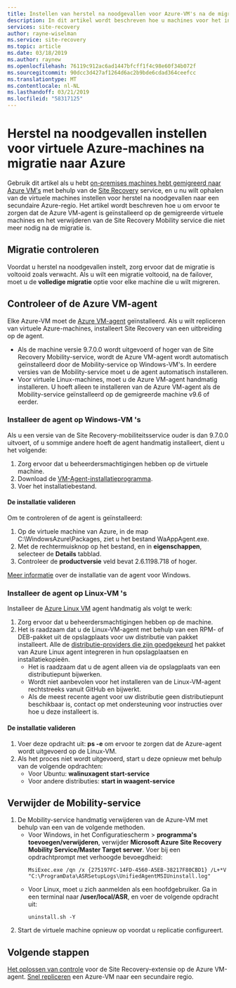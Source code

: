 ```yaml
---
title: Instellen van herstel na noodgevallen voor Azure-VM's na de migratie naar Azure met Azure Site Recovery | Microsoft Docs
description: In dit artikel wordt beschreven hoe u machines voor het instellen van herstel na noodgevallen tussen Azure-regio's na de migratie naar Azure met Azure Site Recovery voorbereiden.
services: site-recovery
author: rayne-wiselman
ms.service: site-recovery
ms.topic: article
ms.date: 03/18/2019
ms.author: raynew
ms.openlocfilehash: 76119c912ac6ad1447bfcff1f4c98e60f34b072f
ms.sourcegitcommit: 90dcc3d427af1264d6ac2b9bde6cdad364ceefcc
ms.translationtype: MT
ms.contentlocale: nl-NL
ms.lasthandoff: 03/21/2019
ms.locfileid: "58317125"
---
```

# <a name="set-up-disaster-recovery-for-azure-vms-after-migration-to-azure"></a>Herstel na noodgevallen instellen voor virtuele Azure-machines na migratie naar Azure 


Gebruik dit artikel als u hebt [on-premises machines hebt gemigreerd naar Azure VM's](tutorial-migrate-on-premises-to-azure.md) met behulp van de [Site Recovery](site-recovery-overview.md) service, en u nu wilt ophalen van de virtuele machines instellen voor herstel na noodgevallen naar een secundaire Azure-regio. Het artikel wordt beschreven hoe u om ervoor te zorgen dat de Azure VM-agent is geïnstalleerd op de gemigreerde virtuele machines en het verwijderen van de Site Recovery Mobility service die niet meer nodig na de migratie is.



## <a name="verify-migration"></a>Migratie controleren

Voordat u herstel na noodgevallen instelt, zorg ervoor dat de migratie is voltooid zoals verwacht. Als u wilt een migratie voltooid, na de failover, moet u de **volledige migratie** optie voor elke machine die u wilt migreren. 

## <a name="verify-the-azure-vm-agent"></a>Controleer of de Azure VM-agent

Elke Azure-VM moet de [Azure VM-agent](../virtual-machines/extensions/agent-windows.md) geïnstalleerd. Als u wilt repliceren van virtuele Azure-machines, installeert Site Recovery van een uitbreiding op de agent.

- Als de machine versie 9.7.0.0 wordt uitgevoerd of hoger van de Site Recovery Mobility-service, wordt de Azure VM-agent wordt automatisch geïnstalleerd door de Mobility-service op Windows-VM's. In eerdere versies van de Mobility-service moet u de agent automatisch installeren.
- Voor virtuele Linux-machines, moet u de Azure VM-agent handmatig installeren. U hoeft alleen te installeren van de Azure VM-agent als de Mobility-service geïnstalleerd op de gemigreerde machine v9.6 of eerder.


### <a name="install-the-agent-on-windows-vms"></a>Installeer de agent op Windows-VM 's

Als u een versie van de Site Recovery-mobiliteitsservice ouder is dan 9.7.0.0 uitvoert, of u sommige andere hoeft de agent handmatig installeert, dient u het volgende:  

1. Zorg ervoor dat u beheerdersmachtigingen hebben op de virtuele machine.
2. Download de [VM-Agent-installatieprogramma](https://go.microsoft.com/fwlink/?LinkID=394789&clcid=0x409).
3. Voer het installatiebestand.

#### <a name="validate-the-installation"></a>De installatie valideren
Om te controleren of de agent is geïnstalleerd:

1. Op de virtuele machine van Azure, in de map C:\WindowsAzure\Packages, ziet u het bestand WaAppAgent.exe.
2. Met de rechtermuisknop op het bestand, en in **eigenschappen**, selecteer de **Details** tabblad.
3. Controleer de **productversie** veld bevat 2.6.1198.718 of hoger.

[Meer informatie](https://docs.microsoft.com/azure/virtual-machines/extensions/agent-windows) over de installatie van de agent voor Windows.

### <a name="install-the-agent-on-linux-vms"></a>Installeer de agent op Linux-VM 's

Installeer de [Azure Linux VM](../virtual-machines/extensions/agent-linux.md) agent handmatig als volgt te werk:

1. Zorg ervoor dat u beheerdersmachtigingen hebben op de machine.
2. Het is raadzaam dat u de Linux-VM-agent met behulp van een RPM- of DEB-pakket uit de opslagplaats voor uw distributie van pakket installeert. Alle de [distributie-providers die zijn goedgekeurd](https://docs.microsoft.com/azure/virtual-machines/linux/endorsed-distros) het pakket van Azure Linux agent integreren in hun opslagplaatsen en installatiekopieën.
    - Het is raadzaam dat u de agent alleen via de opslagplaats van een distributiepunt bijwerken.
    - Wordt niet aanbevolen voor het installeren van de Linux-VM-agent rechtstreeks vanuit GitHub en bijwerkt.
    -  Als de meest recente agent voor uw distributie geen distributiepunt beschikbaar is, contact op met ondersteuning voor instructies over hoe u deze installeert is. 

#### <a name="validate-the-installation"></a>De installatie valideren 

1. Voer deze opdracht uit: **ps -e** om ervoor te zorgen dat de Azure-agent wordt uitgevoerd op de Linux-VM.
2. Als het proces niet wordt uitgevoerd, start u deze opnieuw met behulp van de volgende opdrachten:
    - Voor Ubuntu: **walinuxagent start-service**
    - Voor andere distributies: **start in waagent-service**


## <a name="uninstall-the-mobility-service"></a>Verwijder de Mobility-service

1. De Mobility-service handmatig verwijderen van de Azure-VM met behulp van een van de volgende methoden. 
    - Voor Windows, in het Configuratiescherm > **programma's toevoegen/verwijderen**, verwijder **Microsoft Azure Site Recovery Mobility Service/Master Target server**. Voer bij een opdrachtprompt met verhoogde bevoegdheid:
        ```
        MsiExec.exe /qn /x {275197FC-14FD-4560-A5EB-38217F80CBD1} /L+*V "C:\ProgramData\ASRSetupLogs\UnifiedAgentMSIUninstall.log"
        ```
    - Voor Linux, moet u zich aanmelden als een hoofdgebruiker. Ga in een terminal naar **/user/local/ASR**, en voer de volgende opdracht uit:
        ```
        uninstall.sh -Y
        ```
2. Start de virtuele machine opnieuw op voordat u replicatie configureert.

## <a name="next-steps"></a>Volgende stappen

[Het oplossen van controle](site-recovery-extension-troubleshoot.md) voor de Site Recovery-extensie op de Azure VM-agent.
[Snel repliceren](azure-to-azure-quickstart.md) een Azure-VM naar een secundaire regio.
